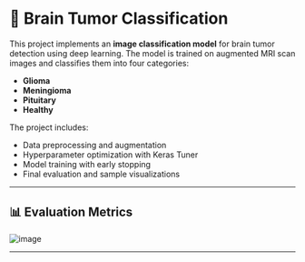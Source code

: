 # 🧠 Brain Tumor Classification

This project implements an **image classification model** for brain tumor detection using deep learning. The model is trained on augmented MRI scan images and classifies them into four categories:

- **Glioma**
- **Meningioma**
- **Pituitary**
- **Healthy**

The project includes:
- Data preprocessing and augmentation
- Hyperparameter optimization with Keras Tuner
- Model training with early stopping
- Final evaluation and sample visualizations

---
## 📊 Evaluation Metrics

![image](https://github.com/user-attachments/assets/a73c5e8a-92a2-43af-bf61-6ec92cb97088)

---




